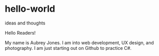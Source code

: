 # hello-world
ideas and thoughts

Hello Readers!

My name is Aubrey Jones. I am into web development, UX design, and photography. I am just starting out on Github to practice C#.  
